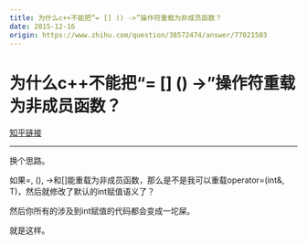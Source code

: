 ```yaml
---
title: 为什么c++不能把“= [] () ->”操作符重载为非成员函数？
date: 2015-12-16
origin: https://www.zhihu.com/question/38572474/answer/77021503
---
```

# 为什么c++不能把“= [] () ->”操作符重载为非成员函数？

[知乎链接](https://www.zhihu.com/question/38572474/answer/77021503)

---------

<span class="RichText ztext CopyrightRichText-richText" itemprop="text"><p>换个思路。</p><p>如果=, (), -&gt;和[]能重载为非成员函数，那么是不是我可以重载operator=(int&amp;, T)，然后就修改了默认的int赋值语义了？</p><p>然后你所有的涉及到int赋值的代码都会变成一坨屎。</p>就是这样。</span>